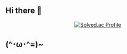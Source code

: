 ## Hi there 👋



<div align="center">

  [![Solved.ac Profile](http://mazassumnida.wtf/api/v2/generate_badge?boj=zee1212)](https://solved.ac/zee1212/)

</div>


## (^･ω･^=)~
